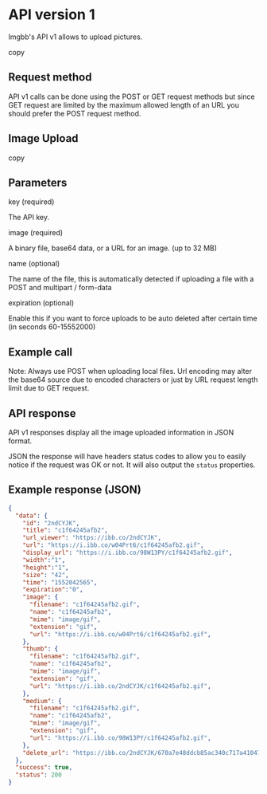 
API version 1
=============

Imgbb's API v1 allows to upload pictures.

copy

Request method
--------------

API v1 calls can be done using the POST or GET request methods but since GET request are limited by the maximum allowed length of an URL you should prefer the POST request method.

Image Upload
------------

copy

  

Parameters
----------

key (required)

The API key.

image (required)

A binary file, base64 data, or a URL for an image. (up to 32 MB)

name (optional)

The name of the file, this is automatically detected if uploading a file with a POST and multipart / form-data

expiration (optional)

Enable this if you want to force uploads to be auto deleted after certain time (in seconds 60-15552000)

Example call
------------

Note: Always use POST when uploading local files. Url encoding may alter the base64 source due to encoded characters or just by URL request length limit due to GET request.

API response
------------

API v1 responses display all the image uploaded information in JSON format.

JSON the response will have headers status codes to allow you to easily notice if the request was OK or not. It will also output the `status` properties.

Example response (JSON)
-----------------------

```json
{
  "data": {
    "id": "2ndCYJK",
    "title": "c1f64245afb2",
    "url_viewer": "https://ibb.co/2ndCYJK",
    "url": "https://i.ibb.co/w04Prt6/c1f64245afb2.gif",
    "display_url": "https://i.ibb.co/98W13PY/c1f64245afb2.gif",
    "width":"1",
    "height":"1",
    "size": "42",
    "time": "1552042565",
    "expiration":"0",
    "image": {
      "filename": "c1f64245afb2.gif",
      "name": "c1f64245afb2",
      "mime": "image/gif",
      "extension": "gif",
      "url": "https://i.ibb.co/w04Prt6/c1f64245afb2.gif",
    },
    "thumb": {
      "filename": "c1f64245afb2.gif",
      "name": "c1f64245afb2",
      "mime": "image/gif",
      "extension": "gif",
      "url": "https://i.ibb.co/2ndCYJK/c1f64245afb2.gif",
    },
    "medium": {
      "filename": "c1f64245afb2.gif",
      "name": "c1f64245afb2",
      "mime": "image/gif",
      "extension": "gif",
      "url": "https://i.ibb.co/98W13PY/c1f64245afb2.gif",
    },
    "delete_url": "https://ibb.co/2ndCYJK/670a7e48ddcb85ac340c717a41047e5c"
  },
  "success": true,
  "status": 200
}
```